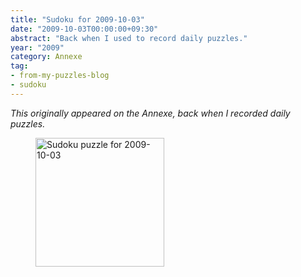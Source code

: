 ```yaml
---
title: "Sudoku for 2009-10-03"
date: "2009-10-03T00:00:00+09:30"
abstract: "Back when I used to record daily puzzles."
year: "2009"
category: Annexe
tag:
- from-my-puzzles-blog
- sudoku
---
```

<p style="font-style:italic;">This originally appeared on the Annexe, back when I recorded daily puzzles.</p>

<figure><p><img src="https://rubenerd.com/files/museum/sudoku-2009-10-03.png" alt="Sudoku puzzle for 2009-10-03" style="width:206px; height:206px; image-rendering:optimizeSpeed; image-rendering:-moz-crisp-edges; image-rendering:-o-crisp-edges; image-rendering:-webkit-optimize-contrast; image-rendering:optimize-contrast; image-rendering:crisp-edges; image-rendering:pixelated; -ms-interpolation-mode:nearest-neighbor;" /></p></figure>
